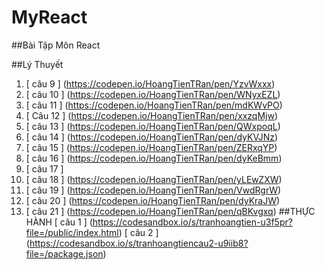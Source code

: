 # MyReact
##Bài Tập Môn React

##Lý Thuyết
1. [ câu 9 ] (https://codepen.io/HoangTienTRan/pen/YzvWxxx)
2. [ câu 10 ] (https://codepen.io/HoangTienTRan/pen/WNyxEZL)
3. [ câu 11 ] (https://codepen.io/HoangTienTRan/pen/mdKWvPO)
4. [ Câu 12 ] (https://codepen.io/HoangTienTRan/pen/xxzqMjw)
5. [ câu 13 ] (https://codepen.io/HoangTienTRan/pen/QWxpoqL)
6. [ câu 14 ] (https://codepen.io/HoangTienTRan/pen/dyKVJNz)
7. [ câu 15 ] (https://codepen.io/HoangTienTRan/pen/ZERxqYP)
8. [ câu 16 ] (https://codepen.io/HoangTienTRan/pen/dyKeBmm)
9. [ câu 17 ] 
10. [ câu 18 ] (https://codepen.io/HoangTienTRan/pen/yLEwZXW)
11. [ câu 19 ] (https://codepen.io/HoangTienTRan/pen/VwdRgrW)
12. [ câu 20 ] (https://codepen.io/HoangTienTRan/pen/dyKraJW)
13. [ câu 21 ] (https://codepen.io/HoangTienTRan/pen/qBKvgxq)
 ##THỰC HÀNH 
 [ câu 1 ] (https://codesandbox.io/s/tranhoangtien-u3f5pr?file=/public/index.html)
 [ câu 2 ]  (https://codesandbox.io/s/tranhoangtiencau2-u9iib8?file=/package.json)
